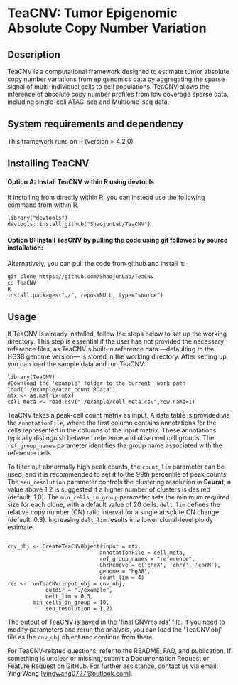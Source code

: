 # TeaCNV: Tumor Epigenomic Absolute Copy Number Variation


## Description
TeaCNV is a computational framework designed to estimate tumor absolute copy number variations from epigenomics data by aggregating the sparse signal of multi-individual cells to cell populations.
TeaCNV allows the inference of absolute copy number profiles from low coverage sparse data, including single-cell ATAC-seq and Multiome-seq data. 

## System requirements and dependency
This framework runs on R (version > 4.2.0)

## Installing TeaCNV
#### Option A: Install TeaCNV within R using devtools
If installing from directly within R, you can instead use the following command from within R.
```
library("devtools")
devtools::install_github("ShaojunLab/TeaCNV")
```
#### Option B: Install TeaCNV by pulling the code using git followed by source installation:
Alternatively, you can pull the code from github and install it:
```
git clone https://github.com/ShaojunLab/TeaCNV
cd TeaCNV
R
install.packages("./", repos=NULL, type="source")
```

## Usage

If TeaCNV is already installed, follow the steps below to set up the working directory. This step is essential if the user has not provided the necessary reference files, as TeaCNV's built-in reference data —defaulting to the HG38 genome version— is stored in the working directory. After setting up, you can load the sample data and run TeaCNV:

```
library(TeaCNV)
#Download the 'example' folder to the current  work path
load("./example/atac_count.RData")
mtx <- as.matrix(mtx)
cell_meta <- read.csv("./example/cell_meta.csv",row.name=1)
```
TeaCNV takes a peak-cell count matrix as input. A data table is provided via the `annotationFile`, where the first column contains annotations for the cells represented in the columns of the input matrix. These annotations typically distinguish between reference and observed cell groups. The `ref_group_names` parameter identifies the group name associated with the reference cells.

To filter out abnormally high peak counts, the `count_lim` parameter can be used, and it is recommended to set it to the 99th percentile of peak counts. 
The `seu_resolution` parameter controls the clustering resolution in **Seurat**; a value above 1.2 is suggested if a higher number of clusters is desired (default: 1.0).
The `min_cells_in_group` parameter sets the minimum required size for each clone, with a default value of 20 cells. `delt_lim` defines the relative copy number (CN) ratio interval for a single absolute CN change (default: 0.3). Increasing `delt_lim` results in a lower clonal-level ploidy estimate.
```

cnv_obj <- CreateTeaCNVObject(input = mtx,
                             annotationFile = cell_meta,
                             ref_group_names = "reference",
                             ChrRemove = c('chrX', 'chrY', 'chrM'),
                             genome = "hg38",
                             count_lim = 4)
res <- runTeaCNV(input_obj = cnv_obj,
	        outdir = "./example",
	        delt_lim = 0.3,
		min_cells_in_group = 10,
	        seu_resolution = 1.2)
```

The output of TeaCNV is saved in the 'final.CNVres.rds' file. If you need to modify parameters and rerun the analysis, you can load the 'TeaCNV.obj' file as the `cnv_obj` object and continue from there.

For TeaCNV-related questions, refer to the README, FAQ, and publication. If something is unclear or missing, submit a Documentation Request or Feature Request on GitHub. For further assistance, contact us via email: Ying Wang [yingwang0727@outlook.com].


